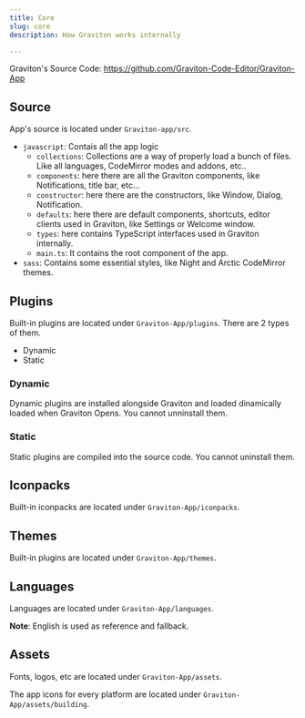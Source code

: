 ```yaml
---
title: Core
slug: core
description: How Graviton works internally

---
```



Graviton's Source Code: https://github.com/Graviton-Code-Editor/Graviton-App

## Source

App's source is located under `Graviton-app/src`. 

* `javascript`: Contais all the app logic
	- `collections`: Collections are a way of properly load a bunch of files. Like all languages, CodeMirror modes and addons, etc..
	- `components`: here there are all the Graviton components, like Notifications, title bar, etc...
	- `constructor`: here there are the constructors, like Window, Dialog, Notification.
	- `defaults`: here there are default components, shortcuts, editor clients used in Graviton, like Settings or Welcome window.
	- `types`: here contains TypeScript interfaces used in Graviton internally.
	- `main.ts`: It contains the root component of the app.
* `sass`: Contains some essential styles, like Night and Arctic CodeMirror themes.

## Plugins
Built-in plugins are located under `Graviton-App/plugins`. There are 2 types of them.
* Dynamic
* Static

### Dynamic
Dynamic plugins are installed alongside Graviton and loaded dinamically loaded when Graviton Opens.
You cannot unninstall them.


### Static
Static plugins are compiled into the source code. You cannot uninstall them.

## Iconpacks
Built-in iconpacks are located under `Graviton-App/iconpacks`.

## Themes
Built-in plugins are located under `Graviton-App/themes`.

## Languages
Languages are located under `Graviton-App/languages`.

**Note**: English is used as reference and fallback.

## Assets
Fonts, logos, etc are located under `Graviton-App/assets`.

The app icons for every platform are located under `Graviton-App/assets/building`.



